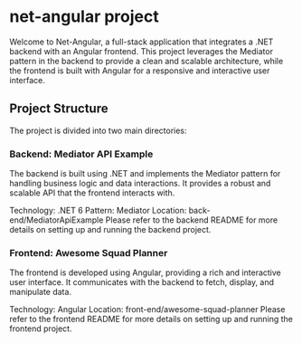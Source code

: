 # net-angular project

Welcome to Net-Angular, a full-stack application that integrates a .NET backend with an Angular frontend. This project leverages the Mediator pattern in the backend to provide a clean and scalable architecture, while the frontend is built with Angular for a responsive and interactive user interface.


## Project Structure
The project is divided into two main directories:

### Backend: Mediator API Example
The backend is built using .NET and implements the Mediator pattern for handling business logic and data interactions. It provides a robust and scalable API that the frontend interacts with.

Technology: .NET 6
Pattern: Mediator
Location: back-end/MediatorApiExample
Please refer to the backend README for more details on setting up and running the backend project.

### Frontend: Awesome Squad Planner
The frontend is developed using Angular, providing a rich and interactive user interface. It communicates with the backend to fetch, display, and manipulate data.

Technology: Angular
Location: front-end/awesome-squad-planner
Please refer to the frontend README for more details on setting up and running the frontend project.